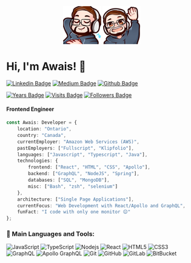 <div align="center">
    <img height="100px" width="100px" src="./4.png" />
    <img height="100px" width="100px" src="./6.png" />
</div>

# Hi, I'm Awais! 👋

<!-- <img src="https://avatars.githubusercontent.com/u/17932734?s=400&u=ca169ed0b55373d3366d97db043fdbc93415ede1&v=4" align="right" /> -->

[![Linkedin Badge](https://img.shields.io/badge/-awaisabir-blue?style=flat-square&logo=Linkedin&logoColor=white&link=https://www.linkedin.com/in/awaisabir/)](https://www.linkedin.com/in/awaisabir/) [![Medium Badge](https://img.shields.io/badge/-@awaisabir-03a57a?style=flat-square&labelColor=000000&logo=Medium&link=https://medium.com/@awaisabir)](https://medium.com/@awaisabir) [![Github Badge](https://img.shields.io/badge/-awaisabir-grey?style=flat-square&logo=Github&logoColor=white&link=https://www.github.com/awaisabir)](https://github.com/awaisabir)


[![Years Badge](https://badges.pufler.dev/years/awaisabir)](https://badges.pufler.dev)
[![Visits Badge](https://visitor-badge.glitch.me/badge?page_id=awaisabir.awaisabir)](https://shields.io)
[![Followers Badge](https://img.shields.io/github/followers/awaisabir?style=social)](https://github.com/awaisabir)

#### Frontend Engineer

```ts
const Awais: Developer = {
    location: "Ontario",
    country: "Canada",
    currentEmployer: "Amazon Web Services (AWS)",
    pastEmployers: ["Fullscript", "Klipfolio"],
    languages: ["Javascript", "Typescript", "Java"],
    technologies: {
        frontend: ["React", "HTML", "CSS", "Apollo"],
        backend: ["GraphQL", "NodeJS", "Spring"],
        databases: ["SQL", "MongoDB"],
        misc: ["Bash", "zsh", "selenium"]
    },
    architecture: ["Single Page Applications"],
    currentFocus: "Web Development with React/Apollo and GraphQL",
    funFact: "I code with only one monitor 😌"
};
```

### 🔨 Main Languages and Tools:

![JavaScript](https://img.shields.io/badge/-JavaScript-black?style=flat-square&logo=javascript)
![TypeScript](https://img.shields.io/badge/-TypeScript-007ACC?style=flat-square&logo=typescript&logoColor=white)
![Nodejs](https://img.shields.io/badge/-Nodejs-black?style=flat-square&logo=Node.js)
![React](https://img.shields.io/badge/-React-black?style=flat-square&logo=react)
![HTML5](https://img.shields.io/badge/-HTML5-E34F26?style=flat-square&logo=html5&logoColor=white)
![CSS3](https://img.shields.io/badge/-CSS3-1572B6?style=flat-square&logo=css3)
![GraphQL](https://img.shields.io/badge/-GraphQL-E10098?style=flat-square&logo=graphql)
![Apollo GraphQL](https://img.shields.io/badge/-Apollo%20GraphQL-311C87?style=flat-square&logo=apollo-graphql)
![Git](https://img.shields.io/badge/-Git-black?style=flat-square&logo=git)
![GitHub](https://img.shields.io/badge/-GitHub-181717?style=flat-square&logo=github)
![GitLab](https://img.shields.io/badge/-GitLab-FCA121?style=flat-square&logo=gitlab)
![BitBucket](https://img.shields.io/badge/-BitBucket-darkblue?style=flat-square&logo=bitbucket)
<!-- ![Java](https://img.shields.io/badge/-java-E34A86?style=flat-square&logo=java) -->

<!-- 
![MongoDB](https://img.shields.io/badge/-MongoDB-black?style=flat-square&logo=mongodb)
![PostgreSQL](https://img.shields.io/badge/-PostgreSQL-336791?style=flat-square&logo=postgresql&logoColor=white)
![MySQL](https://img.shields.io/badge/-MySQL-black?style=flat-square&logo=mysql) -->
<!-- ![Awais's GitHub stats](https://github-readme-stats.vercel.app/api?username=awaisabir&count_private=true&show_icons=true) -->

<!-- <a href="https://developer.mozilla.org/en-US/docs/Web/JavaScript" target="_blank"> <img align="left" alt="JavaScript" height ="42px"  src="https://raw.githubusercontent.com/rahul-jha98/github_readme_icons/main/language_and_tools/square/javascript/javascript.svg"> </a> -->
